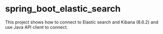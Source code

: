 # spring_boot_elastic_search
This project shows how to connect to Elastic search and Kibana (8.6.2) and use Java API client to connect.
